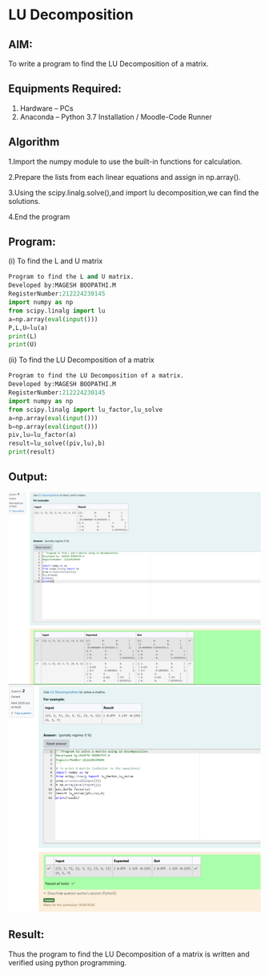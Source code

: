 # LU Decomposition 

## AIM:
To write a program to find the LU Decomposition of a matrix.

## Equipments Required:
1. Hardware – PCs
2. Anaconda – Python 3.7 Installation / Moodle-Code Runner

## Algorithm
1.Import the numpy module to use the built-in functions for calculation.

2.Prepare the lists from each linear equations and assign in np.array().

3.Using the scipy.linalg.solve(),and import lu decomposition,we can find the solutions.

4.End the program

## Program:
(i) To find the L and U matrix
```python
Program to find the L and U matrix.
Developed by:MAGESH BOOPATHI.M
RegisterNumber:212224230145
import numpy as np
from scipy.linalg import lu
a=np.array(eval(input()))
P,L,U=lu(a)
print(L)
print(U)
```
(ii) To find the LU Decomposition of a matrix
```python
Program to find the LU Decomposition of a matrix.
Developed by:MAGESH BOOPATHI.M
RegisterNumber:212224230145 
import numpy as np
from scipy.linalg import lu_factor,lu_solve
a=np.array(eval(input()))
b=np.array(eval(input()))
piv,lu=lu_factor(a)
result=lu_solve((piv,lu),b)
print(result)
```

## Output:
![lu decomposition](<Screenshot 2025-04-11 113721.png>)
![lu decomposition](<Screenshot 2025-04-11 113744.png>)

## Result:
Thus the program to find the LU Decomposition of a matrix is written and verified using python programming.

